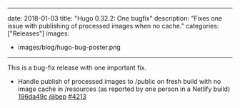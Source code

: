 
---
date: 2018-01-03
title: "Hugo 0.32.2: One bugfix"
description: "Fixes one issue with publishing of processed images when no cache."
categories: ["Releases"]
images:
- images/blog/hugo-bug-poster.png

---

	

This is a bug-fix release with one important fix.


* Handle publish of processed images to /public on fresh build with no image cache in /resources (as reported by one person in a Netlify build) [196da49c](https://github.com/gohugoio/hugo/commit/196da49c9d906fbae6d389fdd32b80c27cb38de4) [@bep](https://github.com/bep) [#4213](https://github.com/gohugoio/hugo/issues/4213)






